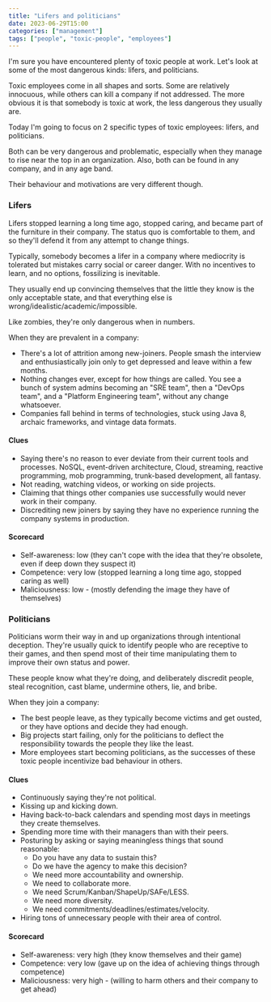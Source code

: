 ```yaml
---
title: "Lifers and politicians"
date: 2023-06-29T15:00
categories: ["management"]
tags: ["people", "toxic-people", "employees"]
---
```


I'm sure you have encountered plenty of toxic people at work. Let's look at some of the most dangerous kinds: lifers, and politicians.
<!--end_excerpt-->

Toxic employees come in all shapes and sorts. Some are relatively innocuous, while others can kill a company if not addressed. The more obvious it is that somebody is toxic at work, the less dangerous they usually are.

Today I'm going to focus on 2 specific types of toxic employees: lifers, and politicians.

Both can be very dangerous and problematic, especially when they manage to rise near the top in an organization. Also, both can be found in any company, and in any age band.

Their behaviour and motivations are very different though.

### Lifers

Lifers stopped learning a long time ago, stopped caring, and became part of the furniture in their company. The status quo is comfortable to them, and so they'll defend it from any attempt to change things.

Typically, somebody becomes a lifer in a company where mediocrity is tolerated but mistakes carry social or career danger. With no incentives to learn, and no options, fossilizing is inevitable.

They usually end up convincing themselves that the little they know is the only acceptable state, and that everything else is wrong/idealistic/academic/impossible.

Like zombies, they're only dangerous when in numbers.

When they are prevalent in a company:

- There's a lot of attrition among new-joiners. People smash the interview and enthusiastically join only to get depressed and leave within a few months.
- Nothing changes ever, except for how things are called. You see a bunch of system admins becoming an "SRE team", then a "DevOps team", and a "Platform Engineering team", without any change whatsoever.
- Companies fall behind in terms of technologies, stuck using Java 8, archaic frameworks, and vintage data formats.

#### Clues
- Saying there's no reason to ever deviate from their current tools and processes. NoSQL, event-driven architecture, Cloud, streaming, reactive programming, mob programming, trunk-based development, all fantasy.
- Not reading, watching videos, or working on side projects.
- Claiming that things other companies use successfully would never work in their company.
- Discrediting new joiners by saying they have no experience running the company systems in production.

#### Scorecard

- Self-awareness: low (they can't cope with the idea that they're obsolete, even if deep down they suspect it)
- Competence: very low (stopped learning a long time ago, stopped caring as well)
- Maliciousness: low - (mostly defending the image they have of themselves)

### Politicians

Politicians worm their way in and up organizations through intentional deception. They're usually quick to identify people who are receptive to their games, and then spend most of their time manipulating them to improve their own status and power.

These people know what they're doing, and deliberately discredit people, steal recognition, cast blame, undermine others, lie, and bribe.

When they join a company:

- The best people leave, as they typically become victims and get ousted, or they have options and decide they had enough.
- Big projects start failing, only for the politicians to deflect the responsibility towards the people they like the least.
- More employees start becoming politicians, as the successes of these toxic people incentivize bad behaviour in others.

#### Clues

- Continuously saying they're not political.
- Kissing up and kicking down.
- Having back-to-back calendars and spending most days in meetings they create themselves.
- Spending more time with their managers than with their peers.
- Posturing by asking or saying meaningless things that sound reasonable:
  - Do you have any data to sustain this?
  - Do we have the agency to make this decision?
  - We need more accountability and ownership.
  - We need to collaborate more.
  - We need Scrum/Kanban/ShapeUp/SAFe/LESS.
  - We need more diversity.
  - We need commitments/deadlines/estimates/velocity.
- Hiring tons of unnecessary people with their area of control.

#### Scorecard

- Self-awareness: very high (they know themselves and their game)
- Competence: very low (gave up on the idea of achieving things through competence)
- Maliciousness: very high - (willing to harm others and their company to get ahead)